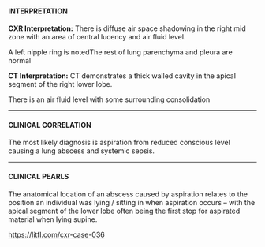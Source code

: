 #### INTERPRETATION
**CXR Interpretation:** There is diffuse air space shadowing in the right mid zone with an area of central lucency and air fluid level.

A left nipple ring is notedThe rest of lung parenchyma and pleura are normal

**CT Interpretation:** CT demonstrates a thick walled cavity in the apical segment of the right lower lobe.

There is an air fluid level with some surrounding consolidation

---------------
#### CLINICAL CORRELATION
The most likely diagnosis is aspiration from reduced conscious level causing a lung abscess and systemic sepsis.

---------------
#### CLINICAL PEARLS
The anatomical location of an abscess caused by aspiration relates to the position an individual was lying / sitting in when aspiration occurs – with the apical segment of the lower lobe often being the first stop for aspirated material when lying supine.


<https://litfl.com/cxr-case-036>